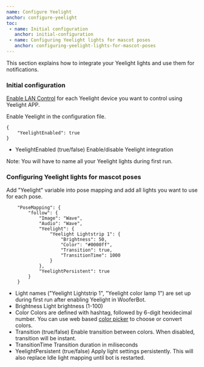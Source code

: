 ```yaml
---
name: Configure Yeelight
anchor: configure-yeelight
toc: 
 - name: Initial configuration
   anchor: initial-configuration
 - name: Configuring Yeelight lights for mascot poses
   anchor: configuring-yeelight-lights-for-mascot-poses
---
```

This section explains how to integrate your Yeelight lights and use them for notifications.

### Initial configuration
<a class="icon website" href="https://www.yeelight.com/faqs/lan_control" target="_blank">Enable LAN Control</a> for each Yeelight device you want to control using Yeelight APP.

Enable Yeelight in the configuration file.
```
{
    "YeelightEnabled": true
}
```
* <span class="icon settings">YeelightEnabled</span> (true/false) Enable/disable Yeelight integration

<span class="icon idea">Note: You will have to name all your Yeelight lights during first run.</span>

### Configuring Yeelight lights for mascot poses
Add "Yeelight" variable into pose mapping and add all lights you want to use for each pose.
```
    "PoseMapping": {
        "follow": {
            "Image": "Wave",
            "Audio": "Wave",
            "Yeelight": {
                "Yeelight Lightstrip 1": {
                    "Brightness": 50,
                    "Color": "#0000ff",
                    "Transition": true,
                    "TransitionTime": 1000
                }
            },
            "YeelightPersistent": true
        }
    }
```

* Light names ("Yeelight Lightstrip 1", "Yeelight color lamp 1") are set up during first run after enabling Yeelight in WooferBot.
* <span class="icon settings">Brightness</span> Light brightness (1-100)
* <span class="icon settings">Color</span> Colors are defined with hashtag, followed by 6-digit hexidecimal number. You can use web based <a class="icon website" href="https://www.w3schools.com/colors/colors_picker.asp" target="_blank">color picker</a> to choose or convert colors.
* <span class="icon settings">Transition</span> (true/false) Enable transition between colors. When disabled, transition will be instant.
* <span class="icon settings">TransitionTime</span> Transition duration in miliseconds
* <span class="icon settings">YeelightPersistent</span> (true/false) Apply light settings persistently. This will also replace Idle light mapping until bot is restarted.
